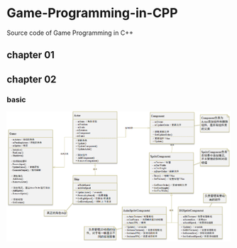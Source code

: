 # Game-Programming-in-CPP
Source code of Game Programming in C++

## chapter 01

## chapter 02
### basic
![image](https://github.com/Crocs512/Game-Programming-in-CPP/blob/main/chapt02_basic/chapte%2002-basic-fig.png)
